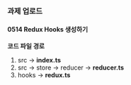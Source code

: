 ### 과제 업로드

#### 0514 Redux Hooks 생성하기
**코드 파일 경로**
1. src -> **index.ts**
2. src -> store -> reducer -> **reducer.ts**
3. hooks -> **redux.ts**
